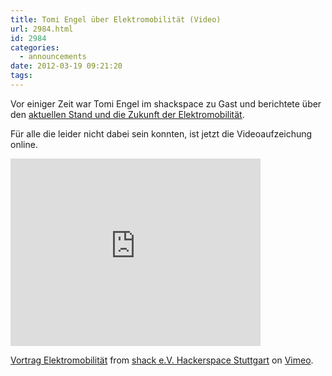 ```yaml
---
title: Tomi Engel über Elektromobilität (Video)
url: 2984.html
id: 2984
categories:
  - announcements
date: 2012-03-19 09:21:20
tags:
---
```


Vor einiger Zeit war Tomi Engel im shackspace zu Gast und berichtete über den [aktuellen Stand und die Zukunft der Elektromobilität](https://blog.shackspace.de/?p=2831).

Für alle die leider nicht dabei sein konnten, ist jetzt die Videoaufzeichung online.

<iframe src="http://player.vimeo.com/video/38669171?title=0&amp;byline=0&amp;portrait=0" frameborder="0" width="400" height="300"></iframe>

[Vortrag Elektromobilität](http://vimeo.com/38669171) from [shack e.V. Hackerspace Stuttgart](http://vimeo.com/shackspace) on [Vimeo](http://vimeo.com).